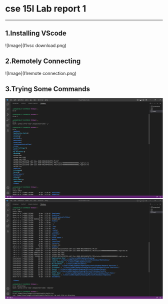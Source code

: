 # cse 15l Lab report 1
---

1.Installing VScode
---
![Image](l1vsc download.png)

2.Remotely Connecting
---
![Image](l1remote connection.png)

3.Trying Some Commands
---
![Image](l1command1.png)
![Image](l1command2.png)
